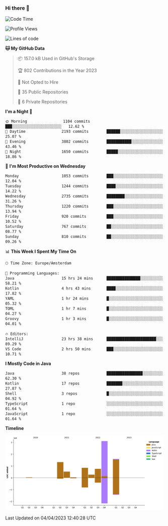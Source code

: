 ### Hi there 👋


<!--START_SECTION:waka-->
![Code Time](http://img.shields.io/badge/Code%20Time-3%2C134%20hrs%2055%20mins-blue)

![Profile Views](http://img.shields.io/badge/Profile%20Views-1-blue)

![Lines of code](https://img.shields.io/badge/From%20Hello%20World%20I%27ve%20Written-8.5%20million%20lines%20of%20code-blue)

**🐱 My GitHub Data** 

> 📦 157.0 kB Used in GitHub's Storage 
 > 
> 🏆 802 Contributions in the Year 2023
 > 
> 🚫 Not Opted to Hire
 > 
> 📜 35 Public Repositories 
 > 
> 🔑 6 Private Repositories 
 > 
**I'm a Night 🦉** 

```text
🌞 Morning                1104 commits        ███░░░░░░░░░░░░░░░░░░░░░░   12.62 % 
🌆 Daytime                2193 commits        ██████░░░░░░░░░░░░░░░░░░░   25.07 % 
🌃 Evening                3802 commits        ███████████░░░░░░░░░░░░░░   43.46 % 
🌙 Night                  1650 commits        █████░░░░░░░░░░░░░░░░░░░░   18.86 % 
```
📅 **I'm Most Productive on Wednesday** 

```text
Monday                   1053 commits        ███░░░░░░░░░░░░░░░░░░░░░░   12.04 % 
Tuesday                  1244 commits        ████░░░░░░░░░░░░░░░░░░░░░   14.22 % 
Wednesday                2735 commits        ████████░░░░░░░░░░░░░░░░░   31.26 % 
Thursday                 1220 commits        ███░░░░░░░░░░░░░░░░░░░░░░   13.94 % 
Friday                   920 commits         ███░░░░░░░░░░░░░░░░░░░░░░   10.52 % 
Saturday                 767 commits         ██░░░░░░░░░░░░░░░░░░░░░░░   08.77 % 
Sunday                   810 commits         ██░░░░░░░░░░░░░░░░░░░░░░░   09.26 % 
```


📊 **This Week I Spent My Time On** 

```text
🕑︎ Time Zone: Europe/Amsterdam

💬 Programming Languages: 
Java                     15 hrs 24 mins      ███████████████░░░░░░░░░░   58.21 % 
Kotlin                   4 hrs 43 mins       ████░░░░░░░░░░░░░░░░░░░░░   17.82 % 
YAML                     1 hr 24 mins        █░░░░░░░░░░░░░░░░░░░░░░░░   05.32 % 
TOML                     1 hr 7 mins         █░░░░░░░░░░░░░░░░░░░░░░░░   04.27 % 
Groovy                   1 hr 3 mins         █░░░░░░░░░░░░░░░░░░░░░░░░   04.01 % 

🔥 Editors: 
IntelliJ                 23 hrs 38 mins      ██████████████████████░░░   89.29 % 
VS Code                  2 hrs 50 mins       ███░░░░░░░░░░░░░░░░░░░░░░   10.71 % 
```

**I Mostly Code in Java** 

```text
Java                     38 repos            ████████████████░░░░░░░░░   62.30 % 
Kotlin                   17 repos            ███████░░░░░░░░░░░░░░░░░░   27.87 % 
Shell                    3 repos             █░░░░░░░░░░░░░░░░░░░░░░░░   04.92 % 
TypeScript               1 repo              ░░░░░░░░░░░░░░░░░░░░░░░░░   01.64 % 
JavaScript               1 repo              ░░░░░░░░░░░░░░░░░░░░░░░░░   01.64 % 
```



**Timeline**

![Lines of Code chart](https://raw.githubusercontent.com/powercasgamer/powercasgamer/master/assets/bar_graph.png)


 Last Updated on 04/04/2023 12:40:28 UTC
<!--END_SECTION:waka-->
